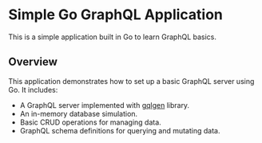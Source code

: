 # Simple Go GraphQL Application

This is a simple application built in Go to learn GraphQL basics.

## Overview

This application demonstrates how to set up a basic GraphQL server using Go. It includes:

- A GraphQL server implemented with [gqlgen](https://github.com/graphql-go/graphql) library.
- An in-memory database simulation.
- Basic CRUD operations for managing data.
- GraphQL schema definitions for querying and mutating data.
